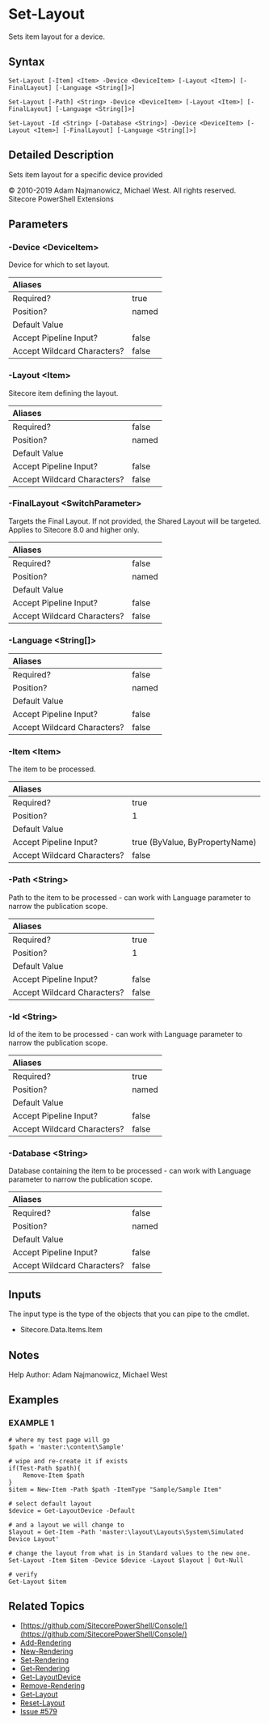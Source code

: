 # Set-Layout

Sets item layout for a device.

## Syntax

```text
Set-Layout [-Item] <Item> -Device <DeviceItem> [-Layout <Item>] [-FinalLayout] [-Language <String[]>]

Set-Layout [-Path] <String> -Device <DeviceItem> [-Layout <Item>] [-FinalLayout] [-Language <String[]>]

Set-Layout -Id <String> [-Database <String>] -Device <DeviceItem> [-Layout <Item>] [-FinalLayout] [-Language <String[]>]
```

## Detailed Description

Sets item layout for a specific device provided

© 2010-2019 Adam Najmanowicz, Michael West. All rights reserved. Sitecore PowerShell Extensions

## Parameters

### -Device  &lt;DeviceItem&gt;

Device for which to set layout.

| Aliases |  |
| :--- | :--- |
| Required? | true |
| Position? | named |
| Default Value |  |
| Accept Pipeline Input? | false |
| Accept Wildcard Characters? | false |

### -Layout  &lt;Item&gt;

Sitecore item defining the layout.

| Aliases |  |
| :--- | :--- |
| Required? | false |
| Position? | named |
| Default Value |  |
| Accept Pipeline Input? | false |
| Accept Wildcard Characters? | false |

### -FinalLayout  &lt;SwitchParameter&gt;

Targets the Final Layout. If not provided, the Shared Layout will be targeted. Applies to Sitecore 8.0 and higher only.

| Aliases |  |
| :--- | :--- |
| Required? | false |
| Position? | named |
| Default Value |  |
| Accept Pipeline Input? | false |
| Accept Wildcard Characters? | false |

### -Language  &lt;String\[\]&gt;

| Aliases |  |
| :--- | :--- |
| Required? | false |
| Position? | named |
| Default Value |  |
| Accept Pipeline Input? | false |
| Accept Wildcard Characters? | false |

### -Item  &lt;Item&gt;

The item to be processed.

| Aliases |  |
| :--- | :--- |
| Required? | true |
| Position? | 1 |
| Default Value |  |
| Accept Pipeline Input? | true \(ByValue, ByPropertyName\) |
| Accept Wildcard Characters? | false |

### -Path  &lt;String&gt;

Path to the item to be processed - can work with Language parameter to narrow the publication scope.

| Aliases |  |
| :--- | :--- |
| Required? | true |
| Position? | 1 |
| Default Value |  |
| Accept Pipeline Input? | false |
| Accept Wildcard Characters? | false |

### -Id  &lt;String&gt;

Id of the item to be processed - can work with Language parameter to narrow the publication scope.

| Aliases |  |
| :--- | :--- |
| Required? | true |
| Position? | named |
| Default Value |  |
| Accept Pipeline Input? | false |
| Accept Wildcard Characters? | false |

### -Database  &lt;String&gt;

Database containing the item to be processed - can work with Language parameter to narrow the publication scope.

| Aliases |  |
| :--- | :--- |
| Required? | false |
| Position? | named |
| Default Value |  |
| Accept Pipeline Input? | false |
| Accept Wildcard Characters? | false |

## Inputs

The input type is the type of the objects that you can pipe to the cmdlet.

* Sitecore.Data.Items.Item 

## Notes

Help Author: Adam Najmanowicz, Michael West

## Examples

### EXAMPLE 1

```text
# where my test page will go
$path = 'master:\content\Sample'

# wipe and re-create it if exists
if(Test-Path $path){
    Remove-Item $path
}
$item = New-Item -Path $path -ItemType "Sample/Sample Item"

# select default layout
$device = Get-LayoutDevice -Default

# and a layout we will change to
$layout = Get-Item -Path 'master:\layout\Layouts\System\Simulated Device Layout'

# change the layout from what is in Standard values to the new one.
Set-Layout -Item $item -Device $device -Layout $layout | Out-Null

# verify
Get-Layout $item  
```

## Related Topics

* [https://github.com/SitecorePowerShell/Console/](https://github.com/SitecorePowerShell/Console/) 
* [Add-Rendering](add-rendering.md)
* [New-Rendering](new-rendering.md)
* [Set-Rendering](set-rendering.md)
* [Get-Rendering](get-rendering.md)
* [Get-LayoutDevice](get-layoutdevice.md)
* [Remove-Rendering](remove-rendering.md)
* [Get-Layout](get-layout.md)
* [Reset-Layout](reset-layout.md)
* [Issue #579](https://github.com/SitecorePowerShell/Console/issues/579)

